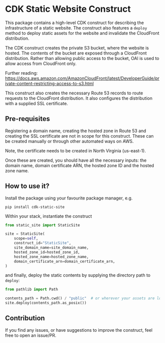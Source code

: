 # CDK Static Website Construct

This package contains a high-level CDK construct for describing the infrastructure of
a static website. The construct also features a `deploy` method to deploy static assets
for the website and invalidate the CloudFront distribution.

The CDK construct creates the private S3 bucket, where the website is hosted. The contents
of the bucket are exposed through a CloudFront distribution. Rather than allowing public
access to the bucket, OAI is used to allow access from CloudFront only.

Further reading: https://docs.aws.amazon.com/AmazonCloudFront/latest/DeveloperGuide/private-content-restricting-access-to-s3.html

This construct also creates the necessary Route 53 records to route requests to
the CloudFront distribution. It also configures the distribution with a supplied
SSL certificate.

## Pre-requisites

Registering a domain name, creating the hosted zone in Route 53 and creating the SSL
certificate are not in scope for this construct. These can be created manually or
through other automated ways on AWS.

Note, the certificate needs to be created in North Virginia (us-east-1).

Once these are created, you should have all the necessary inputs: the domain name,
domain certificate ARN, the hosted zone ID and the hosted zone name.

## How to use it?

Install the package using your favourite package manager, e.g.

```shell
pip install cdk-static-site
```

Within your stack, instantiate the construct
```python
from static_site import StaticSite

site = StaticSite(
    scope=self,
    construct_id="StaticSite",
    site_domain_name=site_domain_name,
    hosted_zone_id=hosted_zone_id,
    hosted_zone_name=hosted_zone_name,
    domain_certificate_arn=domain_certificate_arn,
)
```

and finally, deploy the static contents by supplying the directory path
to `deploy`:

```python
from pathlib import Path

contents_path = Path.cwd() / "public"  # or wherever your assets are located
site.deploy(contents_path.as_posix())
```

## Contribution

If you find any issues, or have suggestions to improve the construct, feel free to
open an issue/PR.
